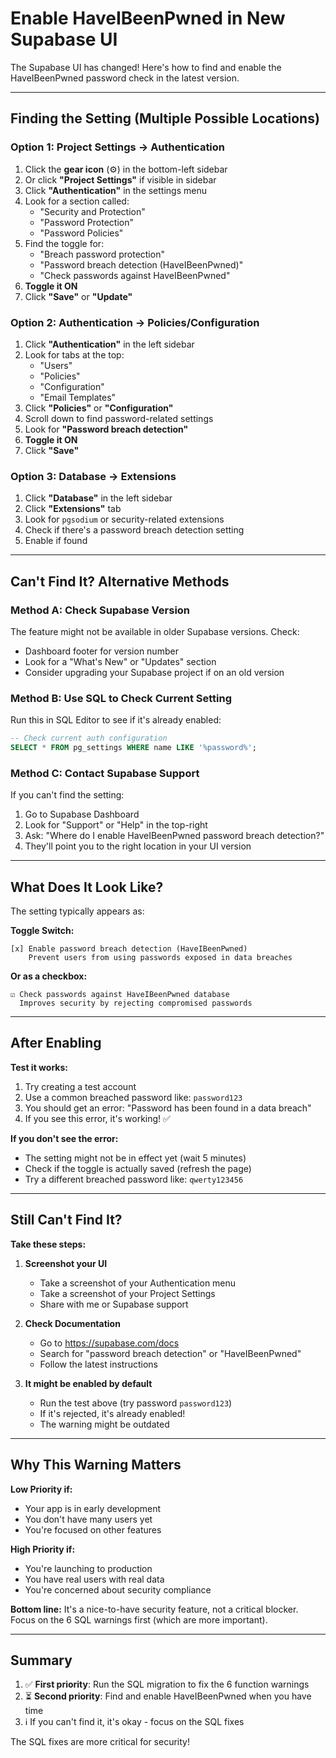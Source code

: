 # Enable HaveIBeenPwned in New Supabase UI

The Supabase UI has changed! Here's how to find and enable the HaveIBeenPwned password check in the latest version.

---

## Finding the Setting (Multiple Possible Locations)

### Option 1: Project Settings → Authentication

1. Click the **gear icon** (⚙️) in the bottom-left sidebar
2. Or click **"Project Settings"** if visible in sidebar
3. Click **"Authentication"** in the settings menu
4. Look for a section called:
   - "Security and Protection"
   - "Password Protection"
   - "Password Policies"
5. Find the toggle for:
   - "Breach password protection"
   - "Password breach detection (HaveIBeenPwned)"
   - "Check passwords against HaveIBeenPwned"
6. **Toggle it ON**
7. Click **"Save"** or **"Update"**

### Option 2: Authentication → Policies/Configuration

1. Click **"Authentication"** in the left sidebar
2. Look for tabs at the top:
   - "Users"
   - "Policies"
   - "Configuration"
   - "Email Templates"
3. Click **"Policies"** or **"Configuration"**
4. Scroll down to find password-related settings
5. Look for **"Password breach detection"**
6. **Toggle it ON**
7. Click **"Save"**

### Option 3: Database → Extensions

1. Click **"Database"** in the left sidebar
2. Click **"Extensions"** tab
3. Look for `pgsodium` or security-related extensions
4. Check if there's a password breach detection setting
5. Enable if found

---

## Can't Find It? Alternative Methods

### Method A: Check Supabase Version

The feature might not be available in older Supabase versions. Check:
- Dashboard footer for version number
- Look for a "What's New" or "Updates" section
- Consider upgrading your Supabase project if on an old version

### Method B: Use SQL to Check Current Setting

Run this in SQL Editor to see if it's already enabled:

```sql
-- Check current auth configuration
SELECT * FROM pg_settings WHERE name LIKE '%password%';
```

### Method C: Contact Supabase Support

If you can't find the setting:
1. Go to Supabase Dashboard
2. Look for "Support" or "Help" in the top-right
3. Ask: "Where do I enable HaveIBeenPwned password breach detection?"
4. They'll point you to the right location in your UI version

---

## What Does It Look Like?

The setting typically appears as:

**Toggle Switch:**
```
[x] Enable password breach detection (HaveIBeenPwned)
    Prevent users from using passwords exposed in data breaches
```

**Or as a checkbox:**
```
☑ Check passwords against HaveIBeenPwned database
  Improves security by rejecting compromised passwords
```

---

## After Enabling

**Test it works:**
1. Try creating a test account
2. Use a common breached password like: `password123`
3. You should get an error: "Password has been found in a data breach"
4. If you see this error, it's working! ✅

**If you don't see the error:**
- The setting might not be in effect yet (wait 5 minutes)
- Check if the toggle is actually saved (refresh the page)
- Try a different breached password like: `qwerty123456`

---

## Still Can't Find It?

**Take these steps:**

1. **Screenshot your UI**
   - Take a screenshot of your Authentication menu
   - Take a screenshot of your Project Settings
   - Share with me or Supabase support

2. **Check Documentation**
   - Go to https://supabase.com/docs
   - Search for "password breach detection" or "HaveIBeenPwned"
   - Follow the latest instructions

3. **It might be enabled by default**
   - Run the test above (try password `password123`)
   - If it's rejected, it's already enabled!
   - The warning might be outdated

---

## Why This Warning Matters

**Low Priority if:**
- Your app is in early development
- You don't have many users yet
- You're focused on other features

**High Priority if:**
- You're launching to production
- You have real users with real data
- You're concerned about security compliance

**Bottom line:** It's a nice-to-have security feature, not a critical blocker. Focus on the 6 SQL warnings first (which are more important).

---

## Summary

1. ✅ **First priority**: Run the SQL migration to fix the 6 function warnings
2. ⏳ **Second priority**: Find and enable HaveIBeenPwned when you have time
3. ℹ️ If you can't find it, it's okay - focus on the SQL fixes

The SQL fixes are more critical for security!

